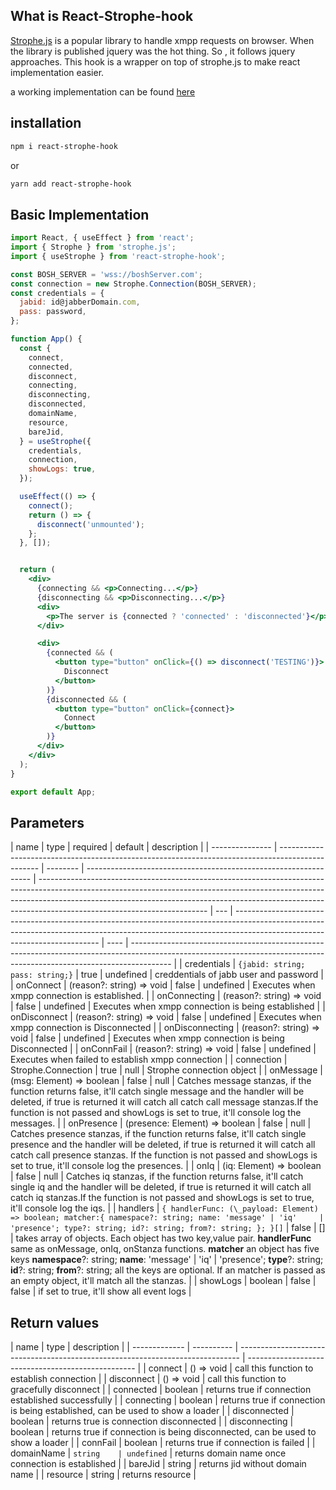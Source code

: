 ## What is React-Strophe-hook

[Strophe.js](https://strophe.im/strophejs/) is a popular library to handle xmpp requests on browser.
When the library is published jquery was the hot thing. So , it follows jquery approaches.
This hook is a wrapper on top of strophe.js to make react implementation easier.

a working implementation can be found [here](https://github.com/FahadAminShovon/strophe-react-example)

## installation

```bash
npm i react-strophe-hook
```

or

```bash
yarn add react-strophe-hook
```

## Basic Implementation

```jsx
import React, { useEffect } from 'react';
import { Strophe } from 'strophe.js';
import { useStrophe } from 'react-strophe-hook';

const BOSH_SERVER = 'wss://boshServer.com';
const connection = new Strophe.Connection(BOSH_SERVER);
const credentials = {
  jabid: id@jabberDomain.com,
  pass: password,
};

function App() {
  const {
    connect,
    connected,
    disconnect,
    connecting,
    disconnecting,
    disconnected,
    domainName,
    resource,
    bareJid,
  } = useStrophe({
    credentials,
    connection,
    showLogs: true,
  });

  useEffect(() => {
    connect();
    return () => {
      disconnect('unmounted');
    };
  }, []);


  return (
    <div>
      {connecting && <p>Connecting...</p>}
      {disconnecting && <p>Disconnecting...</p>}
      <div>
        <p>The server is {connected ? 'connected' : 'disconnected'}</p>
      </div>

      <div>
        {connected && (
          <button type="button" onClick={() => disconnect('TESTING')}>
            Disconnect
          </button>
        )}
        {disconnected && (
          <button type="button" onClick={connect}>
            Connect
          </button>
        )}
      </div>
    </div>
  );
}

export default App;
```

## Parameters

| name            | type                                                                                             | required | default                                                          | description                                                                                                                                                                                                                                                                          |
| --------------- | ------------------------------------------------------------------------------------------------ | -------- | ---------------------------------------------------------------- | ------------------------------------------------------------------------------------------------------------------------------------------------------------------------------------------------------------------------------------------------------------------------------------ | --- | -------------------------------------------------------------------------------------------------------------------------------------------------------------------------------------------------------- | ---- | ---------------------------------------------------------------------------------------------------------------------------------------------------------------------- |
| credentials     | `{jabid: string; pass: string;}`                                                                 | true     | undefined                                                        | creddentials of jabb user and password                                                                                                                                                                                                                                               |
| onConnect       | (reason?: string) => void                                                                        | false    | undefined                                                        | Executes when xmpp connection is established.                                                                                                                                                                                                                                        |
| onConnecting    | (reason?: string) => void                                                                        | false    | undefined                                                        | Executes when xmpp connection is being established                                                                                                                                                                                                                                   |
| onDisconnect    | (reason?: string) => void                                                                        | false    | undefined                                                        | Executes when xmpp connection is Disconnected                                                                                                                                                                                                                                        |
| onDisconnecting | (reason?: string) => void                                                                        | false    | undefined                                                        | Executes when xmpp connection is being Disconnected                                                                                                                                                                                                                                  |
| onConnFail      | (reason?: string) => void                                                                        | false    | undefined                                                        | Executes when failed to establish xmpp connection                                                                                                                                                                                                                                    |
| connection      | Strophe.Connection                                                                               | true     | null                                                             | Strophe connection object                                                                                                                                                                                                                                                            |
| onMessage       | (msg: Element) => boolean                                                                        | false    | null                                                             | Catches message stanzas, if the function returns false, it'll catch single message and the handler will be deleted, if true is returned it will catch all catch call message stanzas.If the function is not passed and showLogs is set to true, it'll console log the messages.      |
| onPresence      | (presence: Element) => boolean                                                                   | false    | null                                                             | Catches presence stanzas, if the function returns false, it'll catch single presence and the handler will be deleted, if true is returned it will catch all catch call presence stanzas. If the function is not passed and showLogs is set to true, it'll console log the presences. |
| onIq            | (iq: Element) => boolean                                                                         | false    | null                                                             | Catches iq stanzas, if the function returns false, it'll catch single iq and the handler will be deleted, if true is returned it will catch all catch iq stanzas.If the function is not passed and showLogs is set to true, it'll console log the iqs.                               |
| handlers        | ```{ handlerFunc: (\_payload: Element) => boolean; matcher:{ namespace?: string; name: 'message' | 'iq'     | 'presence'; type?: string; id?: string; from?: string; }; }[]``` | false                                                                                                                                                                                                                                                                                | []  | takes array of objects. Each object has two key,value pair. **handlerFunc** same as onMessage, onIq, onStanza functions. **matcher** an object has five keys **namespace**?: string; **name**: 'message' | 'iq' | 'presence'; **type**?: string; **id**?: string; **from**?: string; all the keys are optional. If an matcher is passed as an empty object, it'll match all the stanzas. |
| showLogs        | boolean                                                                                          | false    | false                                                            | if set to true, it'll show all event logs                                                                                                                                                                                                                                            |

## Return values

| name          | type       | description                                                                    |
| ------------- | ---------- | ------------------------------------------------------------------------------ | -------------------------------------------------- |
| connect       | () => void | call this function to establish connection                                     |
| disconnect    | () => void | call this function to gracefully disconnect                                    |
| connected     | boolean    | returns true if connection established successfully                            |
| connecting    | boolean    | returns true if connection is being established, can be used to show a loader  |
| disconnected  | boolean    | returns true is connection disconnected                                        |
| disconnecting | boolean    | returns true if connection is being disconnected, can be used to show a loader |
| connFail      | boolean    | returns true if connection is failed                                           |
| domainName    | `string    | undefined`                                                                     | returns domain name once connection is established |
| bareJid       | string     | returns jid without domain name                                                |
| resource      | string     | returns resource                                                               |
